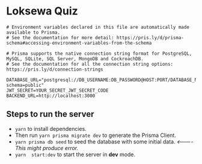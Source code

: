 # Loksewa Quiz

```env
# Environment variables declared in this file are automatically made available to Prisma.
# See the documentation for more detail: https://pris.ly/d/prisma-schema#accessing-environment-variables-from-the-schema

# Prisma supports the native connection string format for PostgreSQL, MySQL, SQLite, SQL Server, MongoDB and CockroachDB.
# See the documentation for all the connection string options: https://pris.ly/d/connection-strings

DATABASE_URL="postgresql://DB_USERNAME:DB_PASSWORD@HOST:PORT/DATABASE_NAME?schema=public"
JWT_SECRET=YOUR_SECRET_JWT_SECRET_CODE
BACKEND_URL=http://localhost:3000
```
## Steps to run the server
- `yarn` to install dependencies.
- Then run `yarn prisma migrate dev` to generate the Prisma Client.
- `yarn prisma db seed` to seed the database with some initial data.  _<---- This might produce error._
- `yarn  start:dev` to start the server in __dev__ mode.
